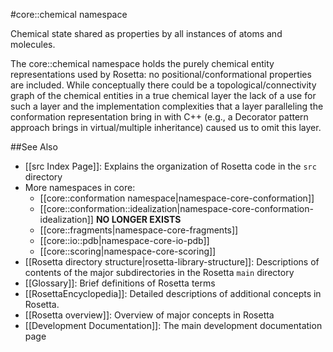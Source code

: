 #core::chemical namespace

Chemical state shared as properties by all instances of atoms and molecules.

The core::chemical namespace holds the purely chemical entity representations used by Rosetta: no positional/conformational properties are included. While conceptually there could be a topological/connectivity graph of the chemical entities in a true chemical layer the lack of a use for such a layer and the implementation complexities that a layer paralleling the conformation representation bring in with C++ (e.g., a Decorator pattern approach brings in virtual/multiple inheritance) caused us to omit this layer. 

##See Also

* [[src Index Page]]: Explains the organization of Rosetta code in the `src` directory
* More namespaces in core:
  * [[core::conformation namespace|namespace-core-conformation]]
  * [[core::conformation::idealization|namespace-core-conformation-idealization]] **NO LONGER EXISTS**
  * [[core::fragments|namespace-core-fragments]]
  * [[core::io::pdb|namespace-core-io-pdb]]
  * [[core::scoring|namespace-core-scoring]]
* [[Rosetta directory structure|rosetta-library-structure]]: Descriptions of contents of the major subdirectories in the Rosetta `main` directory
* [[Glossary]]: Brief definitions of Rosetta terms
* [[RosettaEncyclopedia]]: Detailed descriptions of additional concepts in Rosetta.
* [[Rosetta overview]]: Overview of major concepts in Rosetta
* [[Development Documentation]]: The main development documentation page